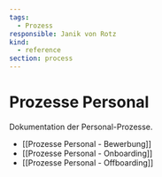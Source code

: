 ```yaml
---
tags:
  - Prozess
responsible: Janik von Rotz
kind:
  - reference
section: process
---
```

# Prozesse Personal

Dokumentation der Personal-Prozesse.

* [[Prozesse Personal - Bewerbung]]
* [[Prozesse Personal - Onboarding]]
* [[Prozesse Personal - Offboarding]]